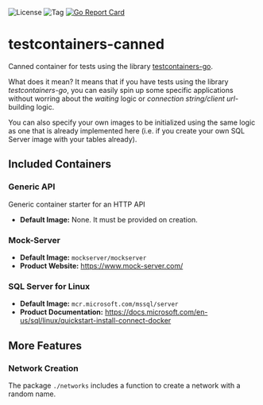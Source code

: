 ![License](https://img.shields.io/github/license/BraspagDevelopers/testcontainers-canned.svg?style=flat-square)
![Tag](https://img.shields.io/github/tag/BraspagDevelopers/testcontainers-canned.svg?style=flat-square)
[![Go Report Card](https://goreportcard.com/badge/github.com/BraspagDevelopers/testcontainers-canned?style-flat-square)](https://goreportcard.com/report/github.com/BraspagDevelopers/testcontainers-canned)

# testcontainers-canned
Canned container for tests using the library [testcontainers-go](https://github.com/testcontainers/testcontainers-go).

What does it mean?
It means that if you have tests using the library _testcontainers-go_, you can easily spin up some specific applications without worring about the _waiting_ logic or _connection string/client url_-building logic.

You can also specify your own images to be initialized using the same logic as one that is already implemented here (i.e. if you create your own SQL Server image with your tables already).

## Included Containers

### Generic API
Generic container starter for an HTTP API
- **Default Image:** None. It must be provided on creation.

### Mock-Server
- **Default Image:** `mockserver/mockserver`
- **Product Website:** https://www.mock-server.com/

### SQL Server for Linux
- **Default Image:** `mcr.microsoft.com/mssql/server`
- **Product Documentation:** https://docs.microsoft.com/en-us/sql/linux/quickstart-install-connect-docker


## More Features

### Network Creation
The package `./networks` includes a function to create a network with a random name.

